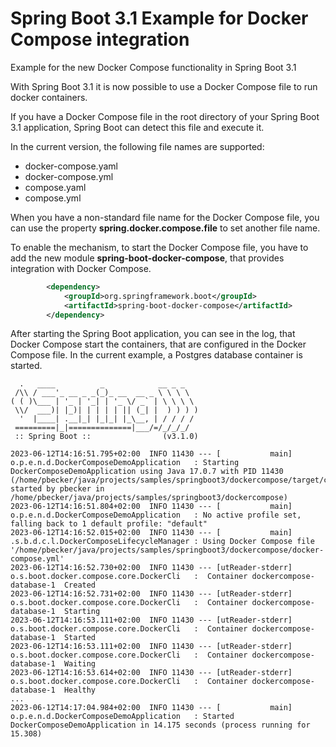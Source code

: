 # Spring Boot 3.1 Example for Docker Compose integration

Example for the new Docker Compose functionality in Spring Boot 3.1

With Spring Boot 3.1 it is now possible to use a Docker Compose file to run docker containers.

If you have a Docker Compose file in the root directory of your Spring Boot 3.1 application,
Spring Boot can detect this file and execute it.

In the current version, the following file names are supported:

- docker-compose.yaml
- docker-compose.yml
- compose.yaml
- compose.yml

When you have a non-standard file name for the Docker Compose file, you can use the property
**spring.docker.compose.file** to set another file name.

To enable the mechanism, to start the Docker Compose file, you have to add the new module
**spring-boot-docker-compose**, that provides integration with Docker Compose.

```xml
        <dependency>
            <groupId>org.springframework.boot</groupId>
            <artifactId>spring-boot-docker-compose</artifactId>
        </dependency>
```

After starting the Spring Boot application, you can see in the log, that Docker Compose start 
the containers, that are configured in the Docker Compose file. In the current example,
a Postgres database container is started.

```asciidoc
  .   ____          _            __ _ _
 /\\ / ___'_ __ _ _(_)_ __  __ _ \ \ \ \
( ( )\___ | '_ | '_| | '_ \/ _` | \ \ \ \
 \\/  ___)| |_)| | | | | || (_| |  ) ) ) )
  '  |____| .__|_| |_|_| |_\__, | / / / /
 =========|_|==============|___/=/_/_/_/
 :: Spring Boot ::                (v3.1.0)

2023-06-12T14:16:51.795+02:00  INFO 11430 --- [           main] o.p.e.n.d.DockerComposeDemoApplication   : Starting DockerComposeDemoApplication using Java 17.0.7 with PID 11430 (/home/pbecker/java/projects/samples/springboot3/dockercompose/target/classes started by pbecker in /home/pbecker/java/projects/samples/springboot3/dockercompose)
2023-06-12T14:16:51.804+02:00  INFO 11430 --- [           main] o.p.e.n.d.DockerComposeDemoApplication   : No active profile set, falling back to 1 default profile: "default"
2023-06-12T14:16:52.015+02:00  INFO 11430 --- [           main] .s.b.d.c.l.DockerComposeLifecycleManager : Using Docker Compose file '/home/pbecker/java/projects/samples/springboot3/dockercompose/docker-compose.yml'
2023-06-12T14:16:52.730+02:00  INFO 11430 --- [utReader-stderr] o.s.boot.docker.compose.core.DockerCli   :  Container dockercompose-database-1  Created
2023-06-12T14:16:52.731+02:00  INFO 11430 --- [utReader-stderr] o.s.boot.docker.compose.core.DockerCli   :  Container dockercompose-database-1  Starting
2023-06-12T14:16:53.111+02:00  INFO 11430 --- [utReader-stderr] o.s.boot.docker.compose.core.DockerCli   :  Container dockercompose-database-1  Started
2023-06-12T14:16:53.111+02:00  INFO 11430 --- [utReader-stderr] o.s.boot.docker.compose.core.DockerCli   :  Container dockercompose-database-1  Waiting
2023-06-12T14:16:53.614+02:00  INFO 11430 --- [utReader-stderr] o.s.boot.docker.compose.core.DockerCli   :  Container dockercompose-database-1  Healthy
...
2023-06-12T14:17:04.984+02:00  INFO 11430 --- [           main] o.p.e.n.d.DockerComposeDemoApplication   : Started DockerComposeDemoApplication in 14.175 seconds (process running for 15.308)
```
